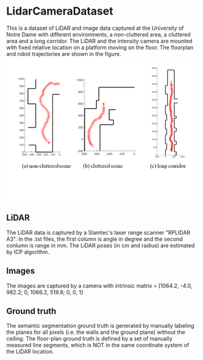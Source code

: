 # LidarCameraDataset

This is a dataset of LiDAR and image data captured at the University of Notre Dame with different environments, a non-cluttered area, a cluttered area and a long corridor.
The LiDAR and the intensity camera are mounted with fixed relative location on a platform moving on the floor.
The floorplan and robot trajectories are shown in the figure. 
![alt text](https://github.com/leejieyu13/LidarCameraDataset/blob/main/floorplandataset.png)

## LiDAR
The LiDAR data is captured by a Slamtec's laser range scanner "RPLIDAR A3". In the .txt files, the first column is angle in degree and the second conlumn is range in mm.
The LiDAR poses (in cm and radius) are estimated by ICP algorithm. 

## Images
The images are captured by a camera with intrinsic matrix =
[1064.2, -4.0,  982.2;
  0,    1066.2, 519.8;
  0,       0,      1]

## Ground truth
The semantic segmentation ground truth is generated by manually labeling the planes for all pixels (i.e. the walls and the ground plane) without the ceiling.
The floor-plan ground truth is defined by a set of manually measured line segments, which is NOT in the same coordinate system of the LiDAR location. 
